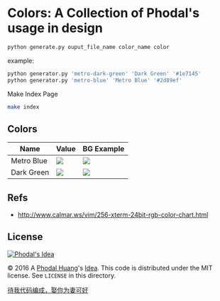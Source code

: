 # Colors: A Collection of Phodal's usage in design

```bash
python generate.py ouput_file_name color_name color
```

example:

```bash
python generator.py 'metro-dark-green' 'Dark Green' '#1e7145'
python generator.py 'metro-blue' 'Metro Blue' '#2d89ef'
```

Make Index Page

```bash
make index
```

Colors
------

Name          |    Value                                                 | BG Example
--------------|----------------------------------------------------------|--------------
Metro Blue    | <a><img src="https://phodal.github.io/colors/colors/metro-blue-text.svg"/></a>          | <a><img src="https://phodal.github.io/colors/colors/metro-blue-bg.svg"/></a>
Dark Green    | <a><img src="https://phodal.github.io/colors/colors/metro-dark-green-text.svg"/></a>           | <a><img src="https://phodal.github.io/colors/colors/metro-dark-green-bg.svg"/></a>

Refs
---

 - http://www.calmar.ws/vim/256-xterm-24bit-rgb-color-chart.html
 
License
---

[![Phodal's Idea](http://brand.phodal.com/shields/idea-small.svg)](http://ideas.phodal.com/)

© 2016 A [Phodal Huang](https://www.phodal.com)'s [Idea](http://github.com/phodal/ideas).  This code is distributed under the MIT license. See `LICENSE` in this directory.

[待我代码编成，娶你为妻可好](http://www.xuntayizhan.com/blog/ji-ke-ai-qing-zhi-er-shi-dai-wo-dai-ma-bian-cheng-qu-ni-wei-qi-ke-hao-wan/)
